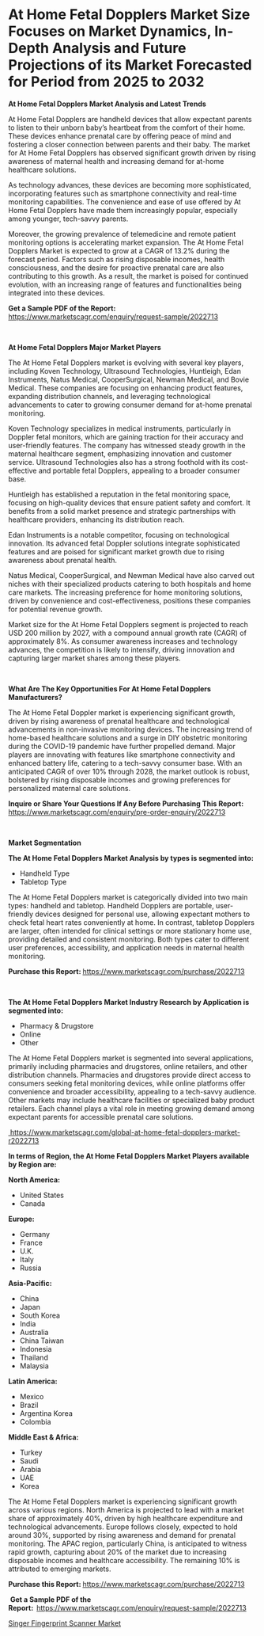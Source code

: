 <p><h1>At Home Fetal Dopplers Market Size Focuses on Market Dynamics, In-Depth Analysis and Future Projections of its Market Forecasted for Period from 2025 to 2032</h1></p><p><strong>At Home Fetal Dopplers Market Analysis and Latest Trends</strong></p>
<p><p>At Home Fetal Dopplers are handheld devices that allow expectant parents to listen to their unborn baby’s heartbeat from the comfort of their home. These devices enhance prenatal care by offering peace of mind and fostering a closer connection between parents and their baby. The market for At Home Fetal Dopplers has observed significant growth driven by rising awareness of maternal health and increasing demand for at-home healthcare solutions. </p><p>As technology advances, these devices are becoming more sophisticated, incorporating features such as smartphone connectivity and real-time monitoring capabilities. The convenience and ease of use offered by At Home Fetal Dopplers have made them increasingly popular, especially among younger, tech-savvy parents. </p><p>Moreover, the growing prevalence of telemedicine and remote patient monitoring options is accelerating market expansion. The At Home Fetal Dopplers Market is expected to grow at a CAGR of 13.2% during the forecast period. Factors such as rising disposable incomes, health consciousness, and the desire for proactive prenatal care are also contributing to this growth. As a result, the market is poised for continued evolution, with an increasing range of features and functionalities being integrated into these devices.</p></p>
<p><strong>Get a Sample PDF of the Report:&nbsp;</strong> <a href="https://www.marketscagr.com/enquiry/request-sample/2022713?utm_campaign=3124&utm_medium=2&utm_source=Github&utm_content=ia&utm_term=29032025&utm_id=at-home-fetal-dopplers">https://www.marketscagr.com/enquiry/request-sample/2022713</a></p>
<p>&nbsp;</p>
<p><strong>At Home Fetal Dopplers Major Market Players</strong></p>
<p><p>The At Home Fetal Dopplers market is evolving with several key players, including Koven Technology, Ultrasound Technologies, Huntleigh, Edan Instruments, Natus Medical, CooperSurgical, Newman Medical, and Bovie Medical. These companies are focusing on enhancing product features, expanding distribution channels, and leveraging technological advancements to cater to growing consumer demand for at-home prenatal monitoring.</p><p>Koven Technology specializes in medical instruments, particularly in Doppler fetal monitors, which are gaining traction for their accuracy and user-friendly features. The company has witnessed steady growth in the maternal healthcare segment, emphasizing innovation and customer service. Ultrasound Technologies also has a strong foothold with its cost-effective and portable fetal Dopplers, appealing to a broader consumer base. </p><p>Huntleigh has established a reputation in the fetal monitoring space, focusing on high-quality devices that ensure patient safety and comfort. It benefits from a solid market presence and strategic partnerships with healthcare providers, enhancing its distribution reach. </p><p>Edan Instruments is a notable competitor, focusing on technological innovation. Its advanced fetal Doppler solutions integrate sophisticated features and are poised for significant market growth due to rising awareness about prenatal health.</p><p>Natus Medical, CooperSurgical, and Newman Medical have also carved out niches with their specialized products catering to both hospitals and home care markets. The increasing preference for home monitoring solutions, driven by convenience and cost-effectiveness, positions these companies for potential revenue growth.</p><p>Market size for the At Home Fetal Dopplers segment is projected to reach USD 200 million by 2027, with a compound annual growth rate (CAGR) of approximately 8%. As consumer awareness increases and technology advances, the competition is likely to intensify, driving innovation and capturing larger market shares among these players.</p></p>
<p>&nbsp;</p>
<p><strong>What Are The Key Opportunities For At Home Fetal Dopplers Manufacturers?</strong></p>
<p><p>The At Home Fetal Doppler market is experiencing significant growth, driven by rising awareness of prenatal healthcare and technological advancements in non-invasive monitoring devices. The increasing trend of home-based healthcare solutions and a surge in DIY obstetric monitoring during the COVID-19 pandemic have further propelled demand. Major players are innovating with features like smartphone connectivity and enhanced battery life, catering to a tech-savvy consumer base. With an anticipated CAGR of over 10% through 2028, the market outlook is robust, bolstered by rising disposable incomes and growing preferences for personalized maternal care solutions.</p></p>
<p><strong>Inquire or Share Your Questions If Any Before Purchasing This Report:</strong> <a href="https://www.marketscagr.com/enquiry/pre-order-enquiry/2022713?utm_campaign=3124&utm_medium=2&utm_source=Github&utm_content=ia&utm_term=29032025&utm_id=at-home-fetal-dopplers">https://www.marketscagr.com/enquiry/pre-order-enquiry/2022713</a></p>
<p>&nbsp;</p>
<p><strong>Market Segmentation</strong></p>
<p><strong>The At Home Fetal Dopplers Market Analysis by types is segmented into:</strong></p>
<p><ul><li>Handheld Type</li><li>Tabletop Type</li></ul></p>
<p><p>The At Home Fetal Dopplers market is categorically divided into two main types: handheld and tabletop. Handheld Dopplers are portable, user-friendly devices designed for personal use, allowing expectant mothers to check fetal heart rates conveniently at home. In contrast, tabletop Dopplers are larger, often intended for clinical settings or more stationary home use, providing detailed and consistent monitoring. Both types cater to different user preferences, accessibility, and application needs in maternal health monitoring.</p></p>
<p><strong>Purchase this Report:&nbsp;</strong><a href="https://www.marketscagr.com/purchase/2022713?utm_campaign=3124&utm_medium=2&utm_source=Github&utm_content=ia&utm_term=29032025&utm_id=at-home-fetal-dopplers">https://www.marketscagr.com/purchase/2022713</a></p>
<p>&nbsp;</p>
<p><strong>The At Home Fetal Dopplers Market Industry Research by Application is segmented into:</strong></p>
<p><ul><li>Pharmacy & Drugstore</li><li>Online</li><li>Other</li></ul></p>
<p><p>The At Home Fetal Dopplers market is segmented into several applications, primarily including pharmacies and drugstores, online retailers, and other distribution channels. Pharmacies and drugstores provide direct access to consumers seeking fetal monitoring devices, while online platforms offer convenience and broader accessibility, appealing to a tech-savvy audience. Other markets may include healthcare facilities or specialized baby product retailers. Each channel plays a vital role in meeting growing demand among expectant parents for accessible prenatal care solutions.</p></p>
<p><a href="https://www.marketscagr.com/global-at-home-fetal-dopplers-market-r2022713?utm_campaign=3124&utm_medium=2&utm_source=Github&utm_content=ia&utm_term=29032025&utm_id=at-home-fetal-dopplers">&nbsp;https://www.marketscagr.com/global-at-home-fetal-dopplers-market-r2022713</a></p>
<p><strong>In terms of Region, the At Home Fetal Dopplers Market Players available by Region are:</strong></p>
<p>
    <p> <strong> North America: </strong>
        <ul>
            <li>United States</li>
            <li>Canada</li>
        </ul>
        </p> 
    <p> <strong> Europe: </strong>
        <ul>
            <li>Germany</li>
            <li>France</li>
            <li>U.K.</li>
            <li>Italy</li>
            <li>Russia</li>
        </ul>
        </p> 
    <p> <strong> Asia-Pacific: </strong>
        <ul>
            <li>China</li>
            <li>Japan</li>
            <li>South Korea</li>
            <li>India</li>
            <li>Australia</li>
            <li>China Taiwan</li>
            <li>Indonesia</li>
            <li>Thailand</li>
            <li>Malaysia</li>
        </ul>
        </p> 
    <p> <strong> Latin America: </strong>
        <ul>
            <li>Mexico</li>
            <li>Brazil</li>
            <li>Argentina Korea</li>
            <li>Colombia</li>
        </ul>
        </p> 
    <p> <strong> Middle East & Africa: </strong>
        <ul>
            <li>Turkey</li>
            <li>Saudi</li>
            <li>Arabia</li>
            <li>UAE</li>
            <li>Korea</li>
        </ul>
    </p>
    </p>
<p><p>The At Home Fetal Dopplers market is experiencing significant growth across various regions. North America is projected to lead with a market share of approximately 40%, driven by high healthcare expenditure and technological advancements. Europe follows closely, expected to hold around 30%, supported by rising awareness and demand for prenatal monitoring. The APAC region, particularly China, is anticipated to witness rapid growth, capturing about 20% of the market due to increasing disposable incomes and healthcare accessibility. The remaining 10% is attributed to emerging markets.</p></p>
<p><strong>Purchase this Report: </strong><a href="https://www.marketscagr.com/purchase/2022713?utm_campaign=3124&utm_medium=2&utm_source=Github&utm_content=ia&utm_term=29032025&utm_id=at-home-fetal-dopplers">https://www.marketscagr.com/purchase/2022713</a></p>
<p>&nbsp;<strong>Get a Sample PDF of the Report:&nbsp;&nbsp;</strong><a href="https://www.marketscagr.com/enquiry/request-sample/2022713?utm_campaign=3124&utm_medium=2&utm_source=Github&utm_content=ia&utm_term=29032025&utm_id=at-home-fetal-dopplers">https://www.marketscagr.com/enquiry/request-sample/2022713</a></p>
<p><strong></strong></p>
<p><p><a href="https://github.com/rosalinebhakta48/Market-Research-Report-List-1/blob/main/singer-fingerprint-scanner-market.md?utm_campaign=3124&utm_medium=2&utm_source=Github&utm_content=ia&utm_term=29032025&utm_id=at-home-fetal-dopplers">Singer Fingerprint Scanner Market</a></p></p>